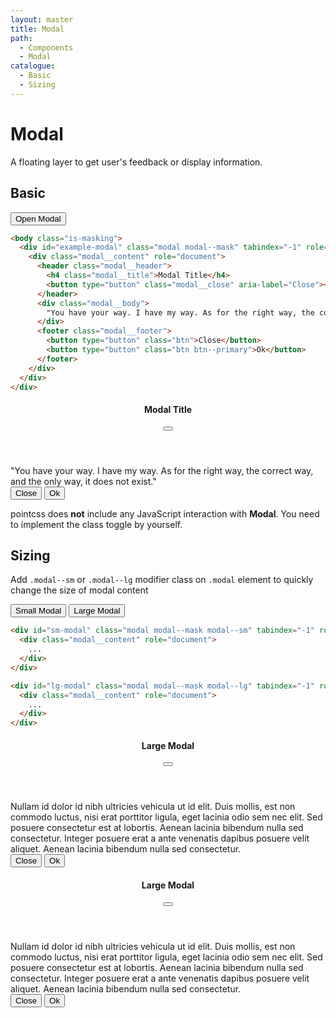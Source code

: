```yaml
---
layout: master
title: Modal
path:
  - Components
  - Modal
catalogue:
  - Basic
  - Sizing
---
```


# Modal

A floating layer to get user's feedback or display information.

## Basic

<section class="snippet">
  <div class="snippet__preview">
    <button class="btn" data-toggle="modal" data-target="example-modal">Open Modal</button>
  </div>
  <div class="snippet__source">

```html
<body class="is-masking">
  <div id="example-modal" class="modal modal--mask" tabindex="-1" role="dialog">
    <div class="modal__content" role="document">
      <header class="modal__header">
        <h4 class="modal__title">Modal Title</h4>
        <button type="button" class="modal__close" aria-label="Close"></button>
      </header>
      <div class="modal__body">
        "You have your way. I have my way. As for the right way, the correct way, and the only way, it does not exist."
      </div>
      <footer class="modal__footer">
        <button type="button" class="btn">Close</button>
        <button type="button" class="btn btn--primary">Ok</button>
      </footer>
    </div>
  </div>
</div>
```

  </div>
</section>

<div id="example-modal" class="modal modal--mask hidden" tabindex="-1" role="dialog">
  <div class="modal__content" role="document">
    <header class="modal__header">
      <h4 class="modal__title">Modal Title</h4>
      <button type="button" class="modal__close" data-leave="modal" data-target="example-modal" aria-label="Close"></button>
    </header>
    <div class="modal__body">
        "You have your way. I have my way. As for the right way, the correct way, and the only way, it does not exist."
    </div>
    <footer class="modal__footer">
      <button type="button" class="btn" data-leave="modal" data-target="example-modal">Close</button>
      <button type="button" class="btn btn--primary">Ok</button>
    </footer>
  </div>
</div>

<div class="note note--warning my-5">
  <p>
    pointcss does <strong>not</strong> include any JavaScript interaction with <strong>Modal</strong>. You need to implement the class toggle by yourself.
  </p>
</div>

## Sizing

Add `.modal--sm` or `.modal--lg` modifier class on `.modal` element to quickly change the size of modal content

<section class="snippet">
  <div class="snippet__preview">
    <button class="btn js-modal-trigger" data-toggle="modal" data-target="sm-modal">Small Modal</button>
    <button class="btn js-modal-trigger" data-toggle="modal" data-target="lg-modal">Large Modal</button>
  </div>
  <div class="snippet__source">


```html
<div id="sm-modal" class="modal modal--mask modal--sm" tabindex="-1" role="dialog">
  <div class="modal__content" role="document">
    ...
  </div>
</div>

<div id="lg-modal" class="modal modal--mask modal--lg" tabindex="-1" role="dialog">
  <div class="modal__content" role="document">
    ...
  </div>
</div>
```

  </div>
</section>

<div id="sm-modal" class="modal modal--mask modal--sm hidden" tabindex="-1" role="dialog">
  <div class="modal__content" role="document">
    <header class="modal__header">
      <h4 class="modal__title">Large Modal</h4>
      <button type="button" class="modal__close" data-leave="modal" data-target="sm-modal" aria-label="Close"></button>
    </header>
    <div class="modal__body">
      Nullam id dolor id nibh ultricies vehicula ut id elit. Duis mollis, est
      non commodo luctus, nisi erat porttitor ligula, eget lacinia odio sem
      nec elit. Sed posuere consectetur est at lobortis. Aenean lacinia
      bibendum nulla sed consectetur. Integer posuere erat a ante venenatis
      dapibus posuere velit aliquet. Aenean lacinia bibendum nulla sed
      consectetur.
    </div>
    <footer class="modal__footer">
      <button type="button" class="btn" data-leave="modal" data-target="sm-modal">Close</button>
      <button type="button" class="btn btn--primary">Ok</button>
    </footer>
  </div>
</div>

<div id="lg-modal" class="modal modal--mask modal--lg hidden" tabindex="-1" role="dialog">
  <div class="modal__content" role="document">
    <header class="modal__header">
      <h4 class="modal__title">Large Modal</h4>
      <button type="button" class="modal__close" data-leave="modal" data-target="lg-modal" aria-label="Close"></button>
    </header>
    <div class="modal__body">
      Nullam id dolor id nibh ultricies vehicula ut id elit. Duis mollis, est
      non commodo luctus, nisi erat porttitor ligula, eget lacinia odio sem
      nec elit. Sed posuere consectetur est at lobortis. Aenean lacinia
      bibendum nulla sed consectetur. Integer posuere erat a ante venenatis
      dapibus posuere velit aliquet. Aenean lacinia bibendum nulla sed
      consectetur.
    </div>
    <footer class="modal__footer">
      <button type="button" class="btn" data-leave="modal" data-target="lg-modal">Close</button>
      <button type="button" class="btn btn--primary">Ok</button>
    </footer>
  </div>
</div>
